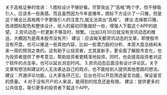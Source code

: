 关于高格证券的改进：
1.图标设计不够好看。尽管突出了“高格”两个字，但不够吸引人，应该多一些美感。而且虽然因为今年是猪年，图标下方设计了一只猪，但是这个猪会比高格两个字更吸引人的注意力,就无法突出“高格”。
建议:去掉那只猪，改进图标配色和整体设计，给人的最初印象就好一些，增强人下载这个APP的欲望。
2.资讯动态一栏更新不够及时、频繁。（比如3月30日就没有资讯动态的推送，大概因为是周末股市没有开）
建议：应该每天都资讯动态的文章，即使股市没有开盘，也可以推送一些其他内容，比如一些潜力股的分析、本周大盘总结和未来一周的预测之类的。这有助于让投资者，尤其是新手，更全面了解股市变化，也为投资者提供了参考意见，帮助投资者更精准地投资。同时，也会提高投资者对这个软件的点击率。也可以延长浏览时间。
3.资讯动态后面没有设计评论区。关于文章有想法和建议的人无法表达自己的观点，也不能给别人提供其他思路的想法。
建议：开通评论功能，让大家各抒己见。后台也可以开启筛选留言功能，保证留言的质量。
4.对于没有开户的人来说，能得到的信息还是有限。
建议：提供更多的公共信息，吸引更多的投资者下载这个APP。